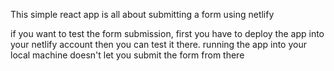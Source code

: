 This simple react app is all about submitting a form using netlify 

if you want to test the form submission, first you have to deploy the app into your netlify account then you can test it there. running the app into your local machine doesn't let you submit the form from there
